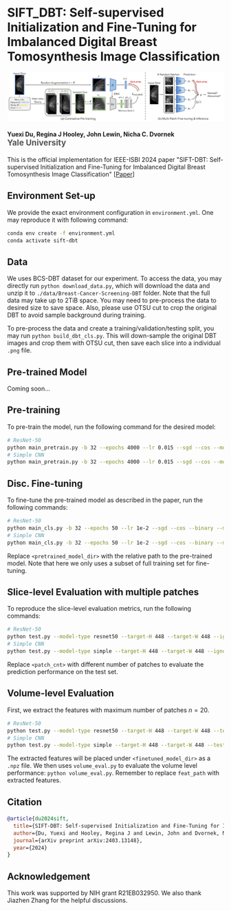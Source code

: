 # SIFT_DBT: Self-supervised Initialization and Fine-Tuning for Imbalanced Digital Breast Tomosynthesis Image Classification

![SIFT-DBT](asset/dbt_method.png)

<h4>
Yuexi Du, Regina J Hooley, John Lewin, Nicha C. Dvornek
</br>
<span style="font-size: 14pt; color: #555555">
Yale University
</span>
</h4>

This is the official implementation for IEEE-ISBI 2024 paper "SIFT-DBT: Self-supervised Initialization and Fine-Tuning for Imbalanced Digital Breast Tomosynthesis Image Classification" [[Paper](https://arxiv.org/pdf/2403.13148.pdf)]




## Environment Set-up

We provide the exact environment configuration in `environment.yml`. One may reproduce it with following command:
```bash
conda env create -f environment.yml
conda activate sift-dbt
```

## Data

We uses BCS-DBT dataset for our experiment. To access the data, you may directly run `python download_data.py`, which will download the data and unzip it to `./data/Breast-Cancer-Screening-DBT` folder. Note that the full data may take up to 2TiB space. You may need to pre-process the data to desired size to save space. Also, please use OTSU cut to crop the original DBT to avoid sample background during training.

To pre-process the data and create a training/validation/testing split, you may run `python build_dbt_cls.py`. This will down-sample the original DBT images and crop them with OTSU cut, then save each slice into a individual `.png` file.

## Pre-trained Model

Coming soon...

## Pre-training
To pre-train the model, run the following command for the desired model:
```bash
# ResNet-50
python main_pretrain.py -b 32 --epochs 4000 --lr 0.015 --sgd --cos --model-type resnet50 --cudnn --use-otsu --num-slice 1 --ddp --world-size 4 --save-model --log --log-interval 100 --contrastive --cj-strength 0.2 --inter-slice --inter-view --target-H 448 --target-W 448
# Simple CNN
python main_pretrain.py -b 32 --epochs 4000 --lr 0.015 --sgd --cos --model-type simple --cudnn --use-otsu --num-slice 1 --ddp --world-size 4 --save-model --log --log-interval 100 --contrastive --cj-strength 0.2 --inter-slice --inter-view --target-H 448 --target-W 448
```

## Disc. Fine-tuning
To fine-tune the pre-trained model as described in the paper, run the following commands:
```bash
# ResNet-50
python main_cls.py -b 32 --epochs 50 --lr 1e-2 --sgd --cos --binary --model-type resnet50 --num-slice 1 --target-H 448 --target-W 448 --subset --subset-ratio 5.0 --ignore-action --patch-lv --patch-size 448 --balance-data --binary-balance --test-batch-size 32 --log-interval 1000 --log --moco-aug --affine-prob 0.2 --cudnn --ddp --world-size 4 --load-model <pretrained_model_dir> --load-moco --save-model --save-best --disc-transfer
# Simple CNN
python main_cls.py -b 32 --epochs 50 --lr 1e-2 --sgd --cos --binary --model-type simple --num-slice 1 --target-H 448 --target-W 448 --subset --subset-ratio 5.0 --ignore-action --patch-lv --patch-size 448 --balance-data --binary-balance --test-batch-size 32 --log-interval 1000 --log --moco-aug --affine-prob 0.2 --cudnn --ddp --world-size 4 --load-model <pretrained_model_dir> --load-moco --save-model --save-best --disc-transfer
```

Replace `<pretrained_model_dir>` with the relative path to the pre-trained model. Note that here we only uses a subset of full training set for fine-tuning.


## Slice-level Evaluation with multiple patches
To reproduce the slice-level evaluation metrics, run the following commands:
```bash
# ResNet-50
python test.py --model-type resnet50 --target-H 448 --target-W 448 --ignore-action --test-batch-size 128 --log-interval 200 --load-model <finetuned_model_dir> --cudnn --binary --load-best --patch-lv --patch-size 448 --patch-cnt <patch_cnt>
# Simple CNN
python test.py --model-type simple --target-H 448 --target-W 448 --ignore-action --test-batch-size 128 --log-interval 200 --load-model <finetuned_model_dir> --cudnn --binary --load-best --patch-lv --patch-size 448 --patch-cnt <patch_cnt>
```

Replace `<patch_cnt>` with different number of patches to evaluate the prediction performance on the test set.


## Volume-level Evaluation

First, we extract the features with maximum number of patches $n=20$. 
```bash
# ResNet-50
python test.py --model-type resnet50 --target-H 448 --target-W 448 --test-batch-size 32 --ignore-action --log-interval 200 --load-model <finetuned_model_dir> --cudnn --binary --load-best --patch-lv --patch-size 448 --patch-cnt 20 --extract-feat
# Simple CNN
python test.py --model-type simple --target-H 448 --target-W 448 --test-batch-size 32 --ignore-action --log-interval 200 --load-model <finetuned_model_dir> --cudnn --binary --load-best --patch-lv --patch-size 448 --patch-cnt 20 --extract-feat
```
The extracted features will be placed under `<finetuned_model_dir>` as a `.npz` file. We then uses `volume_eval.py` to evaluate the volume level performance: `python volume_eval.py`. Remember to replace `feat_path` with extracted features.

## Citation
```bibtex
@article{du2024sift,
  title={SIFT-DBT: Self-supervised Initialization and Fine-Tuning for Imbalanced Digital Breast Tomosynthesis Image Classification},
  author={Du, Yuexi and Hooley, Regina J and Lewin, John and Dvornek, Nicha C},
  journal={arXiv preprint arXiv:2403.13148},
  year={2024}
}
```


## Acknowledgement

This work was supported by NIH grant R21EB032950. We also thank Jiazhen Zhang for the helpful discussions.